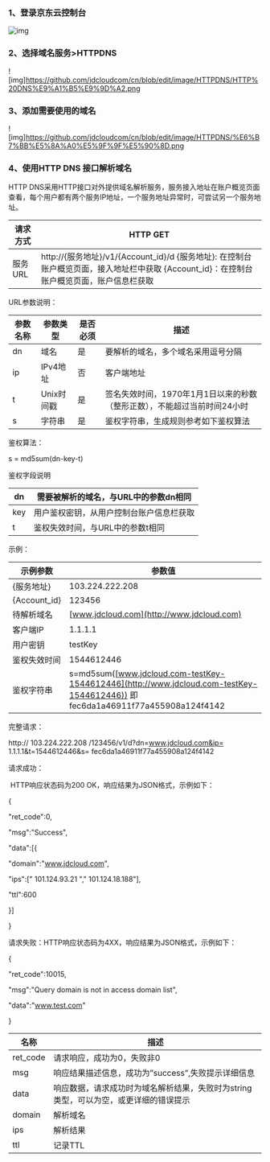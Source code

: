 ### 1、登录京东云控制台
![img](https://github.com/jdcloudcom/cn/blob/edit/image/HTTPDNS/%E7%99%BB%E5%BD%95%E6%8E%A7%E5%88%B6%E5%8F%B0.png)

### 2、选择域名服务>HTTPDNS
![img]https://github.com/jdcloudcom/cn/blob/edit/image/HTTPDNS/HTTP%20DNS%E9%A1%B5%E9%9D%A2.png
### 3、添加需要使用的域名

![img]https://github.com/jdcloudcom/cn/blob/edit/image/HTTPDNS/%E6%B7%BB%E5%8A%A0%E5%9F%9F%E5%90%8D.png                         

### 4、使用HTTP DNS 接口解析域名

HTTP DNS采用HTTP接口对外提供域名解析服务，服务接入地址在账户概览页面查看，每个用户都有两个服务IP地址，一个服务地址异常时，可尝试另一个服务地址。

| 请求方式 | HTTP GET                                                     |
| -------- | ------------------------------------------------------------ |
| 服务URL  | http://{服务地址}/v1/{Account_id}/d   {服务地址}: 在控制台账户概览页面，接入地址栏中获取   {Account_id}：在控制台账户概览页面，账户信息栏获取 |

URL参数说明：

| 参数名称 | 参数类型   | 是否必须 | 描述                                                         |
| -------- | ---------- | -------- | ------------------------------------------------------------ |
| dn       | 域名       | 是       | 要解析的域名，多个域名采用逗号分隔                           |
| ip       | IPv4地址   | 否       | 客户端地址                                                   |
| t        | Unix时间戳 | 是       | 签名失效时间，1970年1月1日以来的秒数（整形正数），不能超过当前时间24小时 |
| s        | 字符串     | 是       | 鉴权字符串，生成规则参考如下鉴权算法                         |

 

鉴权算法：

s = md5sum(dn-key-t)

鉴权字段说明

| dn   | 需要被解析的域名，与URL中的参数dn相同    |
| ---- | ---------------------------------------- |
| key  | 用户鉴权密钥，从用户控制台账户信息栏获取 |
| t    | 鉴权失效时间，与URL中的参数t相同         |

 

示例：

| 示例参数     | 参数值                                                       |
| ------------ | ------------------------------------------------------------ |
| {服务地址}   | 103.224.222.208                                              |
| {Account_id} | 123456                                                       |
| 待解析域名   | [www.jdcloud.com](http://www.jdcloud.com)                    |
| 客户端IP     | 1.1.1.1                                                      |
| 用户密钥     | testKey                                                      |
| 鉴权失效时间 | 1544612446                                                   |
| 鉴权字符串   | s=md5sum([www.jdcloud.com-testKey-1544612446](http://www.jdcloud.com-testKey-1544612446))   即fec6da1a46911f77a455908a124f4142 |

完整请求：

http:// 103.224.222.208 /123456/v1/d?dn=www.jdcloud.com&ip= 1.1.1.1&t=1544612446&s= fec6da1a46911f77a455908a124f4142

 

请求成功：

​         HTTP响应状态码为200 OK，响应结果为JSON格式，示例如下：

{

"ret_code":0,

"msg":"Success",

"data":[{

"domain":"www.jdcloud.com",

"ips":[" 101.124.93.21 "," 101.124.18.188"],

"ttl":600

}]

}

请求失败：HTTP响应状态码为4XX，响应结果为JSON格式，示例如下：

{

"ret_code":10015,

"msg":"Query domain is not in access domain list",

"data":"www.test.com"

}

 

| 名称     | 描述                                                         |
| -------- | ------------------------------------------------------------ |
| ret_code | 请求响应，成功为0，失败非0                                   |
| msg      | 响应结果描述信息，成功为”success”,失败提示详细信息           |
| data     | 响应数据，请求成功时为域名解析结果，失败时为string类型，可以为空，或更详细的错误提示 |
| domain   | 解析域名                                                     |
| ips      | 解析结果                                                     |
| ttl      | 记录TTL                                                      |
